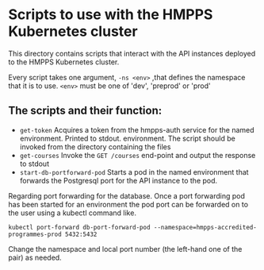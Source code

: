 # Scripts to use with the HMPPS Kubernetes cluster
This directory contains scripts that interact with the API instances deployed to the HMPPS Kubernetes cluster.

Every script takes one argument, `-ns <env>` ,that defines the namespace that it is to use.  `<env>` must be one of
'dev', 'preprod' or 'prod'

## The scripts and their function:
- `get-token` Acquires a token from the hmpps-auth service for the named environment. Printed to stdout. 
   environment.  The script should be invoked from the directory containing the files
- `get-courses` Invoke the `GET /courses` end-point and output the response to stdout
- `start-db-portforward-pod` Starts a pod in the named environment that forwards the Postgresql port for the API 
   instance to the pod. 

Regarding port forwarding for the database. Once a port forwarding pod has been started for an environment
the pod port can be forwarded on to the user using a kubectl command like.
```
kubectl port-forward db-port-forward-pod --namespace=hmpps-accredited-programmes-prod 5432:5432
```
Change the namespace and local port number (the left-hand one of the pair) as needed.
